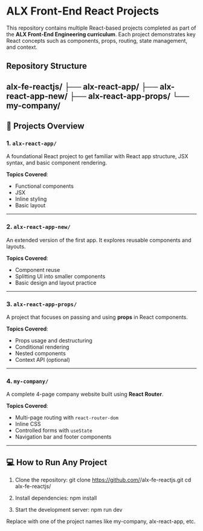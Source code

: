 # ALX Front-End React Projects

This repository contains multiple React-based projects completed as part of the **ALX Front-End Engineering curriculum**. Each project demonstrates key React concepts such as components, props, routing, state management, and context.

## Repository Structure

alx-fe-reactjs/
├── alx-react-app/
├── alx-react-app-new/
├── alx-react-app-props/
└── my-company/
---

## 🧩 Projects Overview

### 1. `alx-react-app/`
A foundational React project to get familiar with React app structure, JSX syntax, and basic component rendering.

**Topics Covered**:
- Functional components
- JSX
- Inline styling
- Basic layout

---

### 2. `alx-react-app-new/`
An extended version of the first app. It explores reusable components and layouts.

**Topics Covered**:
- Component reuse
- Splitting UI into smaller components
- Basic design and layout practice

---

### 3. `alx-react-app-props/`
A project that focuses on passing and using **props** in React components.

**Topics Covered**:
- Props usage and destructuring
- Conditional rendering
- Nested components
- Context API (optional)

---

### 4. `my-company/`
A complete 4-page company website built using **React Router**.

**Topics Covered**:
- Multi-page routing with `react-router-dom`
- Inline CSS
- Controlled forms with `useState`
- Navigation bar and footer components

---

## 💻 How to Run Any Project

1. Clone the repository:
       git clone https://github.com/<your-username>/alx-fe-reactjs.git
       cd alx-fe-reactjs/<project-folder>
2. Install dependencies:
      npm install
   
4. Start the development server:
      npm run dev
   
Replace <project-folder> with one of the project names like my-company, alx-react-app, etc.
